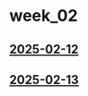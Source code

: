 # week_02 <!-- markmap: foldAll -->
## [2025-02-12](2025-02-12/2025-02-12.html)
## [2025-02-13](2025-02-13/2025-02-13.html)
